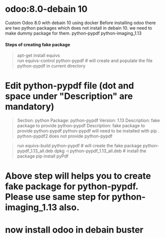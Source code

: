 # odoo:8.0-debain 10
Custom Odoo 8.0 with debain 10 using docker
Before installing odoo there are two python packages which does not install in debain 10. we need to make dummy package for them. 
 python-pypdf
 python-imaging_1.13
#### Steps of creating fake package
> apt-get install equivs  
> run equivs-control python-pypdf # will create and populate the file python-pypdf in current directory

# Edit python-pypdf file (dot and space under "Description" are mandatory) 
> Section: python
> Package: python-pypdf
> Version: 1.13
> Description: fake package to provide python-pypdf
> Description: fake package to provide python-pypdf
>  python-pypdf will need to be installed with pip
>  .
>  python-pypdf2  does not provide python-pypdf

> run equivs-build python-pypdf # will create the fake package python-pypdf_1.13_all.deb
> dpkg -i python-pypdf_1.13_all.deb # install the package 
> pip install pyPdf 

# Above step will helps you to create fake package for python-pypdf. Please use same step for python-imaging_1.13 also.
# now install odoo in debain buster

